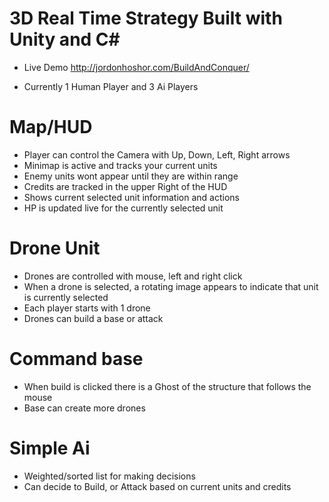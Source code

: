 # 3D Real Time Strategy Built with Unity and C#

- Live Demo http://jordonhoshor.com/BuildAndConquer/

- Currently 1 Human Player and 3 Ai Players

# Map/HUD
- Player can control the Camera with Up, Down, Left, Right arrows
- Minimap is active and tracks your current units
- Enemy units wont appear until they are within range
- Credits are tracked in the upper Right of the HUD
- Shows current selected unit information and actions
- HP is updated live for the currently selected unit

# Drone Unit
- Drones are controlled with mouse, left and right click
- When a drone is selected, a rotating image appears to indicate that unit is currently selected
- Each player starts with 1 drone
- Drones can build a base or attack

# Command base
- When build is clicked there is a Ghost of the structure that follows the mouse
- Base can create more drones

# Simple Ai
- Weighted/sorted list for making decisions
- Can decide to Build, or Attack based on current units and credits

